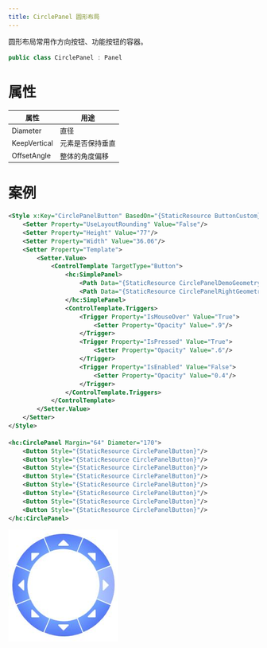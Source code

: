```yaml
---
title: CirclePanel 圆形布局
---
```


圆形布局常用作方向按钮、功能按钮的容器。

```c#
public class CirclePanel : Panel
```

# 属性

| 属性                   | 用途                           |
| ---------------------- | ------------------------------|
| Diameter               | 直径                          |
| KeepVertical           | 元素是否保持垂直               |
| OffsetAngle            | 整体的角度偏移                 |

# 案例

```xml
<Style x:Key="CirclePanelButton" BasedOn="{StaticResource ButtonCustom}" TargetType="Button">
    <Setter Property="UseLayoutRounding" Value="False"/>
    <Setter Property="Height" Value="77"/>
    <Setter Property="Width" Value="36.06"/>
    <Setter Property="Template">
        <Setter.Value>
            <ControlTemplate TargetType="Button">
                <hc:SimplePanel>
                    <Path Data="{StaticResource CirclePanelDemoGeometry}" Fill="{DynamicResource PrimaryBrush}" Height="77" Width="36.06"/>
                    <Path Data="{StaticResource CirclePanelRightGeometry}" Stretch="Uniform" Margin="12" Fill="White"/>
                </hc:SimplePanel>
                <ControlTemplate.Triggers>
                    <Trigger Property="IsMouseOver" Value="True">
                        <Setter Property="Opacity" Value=".9"/>
                    </Trigger>
                    <Trigger Property="IsPressed" Value="True">
                        <Setter Property="Opacity" Value=".6"/>
                    </Trigger>
                    <Trigger Property="IsEnabled" Value="False">
                        <Setter Property="Opacity" Value="0.4"/>
                    </Trigger>
                </ControlTemplate.Triggers>
            </ControlTemplate>
        </Setter.Value>
    </Setter>
</Style>

<hc:CirclePanel Margin="64" Diameter="170">
    <Button Style="{StaticResource CirclePanelButton}"/>
    <Button Style="{StaticResource CirclePanelButton}"/>
    <Button Style="{StaticResource CirclePanelButton}"/>
    <Button Style="{StaticResource CirclePanelButton}"/>
    <Button Style="{StaticResource CirclePanelButton}"/>
    <Button Style="{StaticResource CirclePanelButton}"/>
    <Button Style="{StaticResource CirclePanelButton}"/>
    <Button Style="{StaticResource CirclePanelButton}"/>
</hc:CirclePanel>
```

![CirclePanel](https://raw.githubusercontent.com/HandyOrg/HandyOrgResource/master/HandyControl/Resources/CirclePanel.jpg)